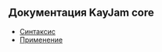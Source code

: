## Документация KayJam core

- [Синтаксис](https://github.com/KayJamLang/core/docs/ru/syntax.md)
- [Применение](https://github.com/KayJamLang/core/docs/ru/usages.md)